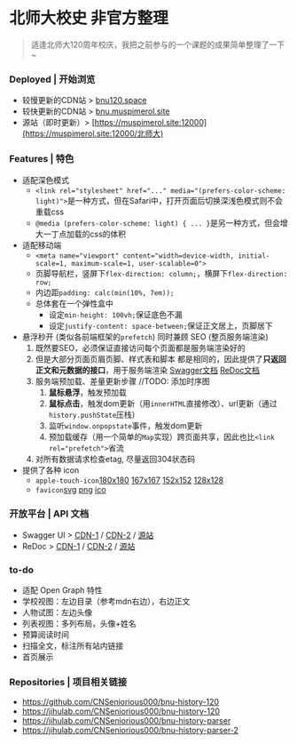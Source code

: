 # 北师大校史 非官方整理

> 适逢北师大120周年校庆，我把之前参与的一个课题的成果简单整理了一下~

### Deployed | 开始浏览

- 较慢更新的CDN站 > [bnu120.space](https://bnu120.space/北师大)
- 较快更新的CDN站 > [bnu.muspimerol.site](https://bnu.muspimerol.site/北师大)
- 源站（即时更新）> [https://muspimerol.site:12000](https://muspimerol.site:12000/北师大)

### Features | 特色

- 适配深色模式
  - `<link rel="stylesheet" href="..." media="(prefers-color-scheme: light)">`是一种方式，但在Safari中，打开页面后切换深浅色模式则不会重载css
  - `@media (prefers-color-scheme: light) { ... }`是另一种方式，但会增大一丁点加载的css的体积
- 适配移动端
  - `<meta name="viewport" content="width=device-width, initial-scale=1, maximum-scale=1, user-scalable=0">`
  - 页脚导航栏，竖屏下`flex-direction: column;`，横屏下`flex-direction: row;`
  - 内边距`padding: calc(min(10%, 7em));`
  - 总体套在一个弹性盒中
    - 设定`min-height: 100vh;`保证底色不漏
    - 设定`justify-content: space-between;`保证正文居上，页脚居下
- 悬浮秒开 (类似各前端框架的`prefetch`) 同时兼顾 SEO (整页服务端渲染)
  1. 既然要SEO，必须保证直接访问每个页面都是服务端渲染好的
  2. 但是大部分页面页眉页脚、样式表和脚本 都是相同的，因此提供了**只返回正文和元数据的接口**，用于服务端渲染 [Swagger文档](/docs#/API) [ReDoc文档](/redoc#tag/API)
  3. 服务端预加载、差量更新步骤  //TODO: 添加时序图
     1. **鼠标悬浮**，触发预加载
     2. **鼠标点击**，触发dom更新（用`innerHTML`直接修改）、url更新（通过`history.pushState`压栈）
     3. 监听`window.onpopstate`事件，触发dom更新
     4. 预加载缓存（用一个简单的`Map`实现）跨页面共享，因此也比`<link rel="prefetch">`省流
  4. 对所有数据请求检查etag, 尽量返回304状态码
- 提供了各种 icon
  - `apple-touch-icon`[180x180](/icon/apple-touch-icon-180.png) [167x167](/icon/apple-touch-icon-167.png) [152x152](/icon/apple-touch-icon-152.png) [128x128](/icon/apple-touch-icon-128.png)
  - `favicon`[svg](/icon/favicon.svg) [png](/icon/favicon.png) [ico](/icon/favicon.ico)

### 开放平台 | API 文档

- Swagger UI > [CDN-1](https://bnu120.space/docs) / [CDN-2](https://bnu.muspimerol.site/docs) / [源站](https://muspimerol.site:12000/docs)
- ReDoc > [CDN-1](https://bnu120.space/redoc) / [CDN-2](https://bnu.muspimerol.site/redoc) / [源站](https://muspimerol.site:12000/redoc)

### to-do

- 适配 Open Graph 特性
- 学校视图：左边目录（参考mdn右边），右边正文
- 人物试图：左边头像
- 列表视图：多列布局，头像+姓名
- 预算阅读时间
- 扫描全文，标注所有站内链接
- 首页展示

### Repositories | 项目相关链接

- <https://github.com/CNSeniorious000/bnu-history-120>
- <https://jihulab.com/CNSeniorious000/bnu-history-120>
- <https://jihulab.com/CNSeniorious000/bnu-history-parser>
- <https://jihulab.com/CNSeniorious000/bnu-history-parser-2>
